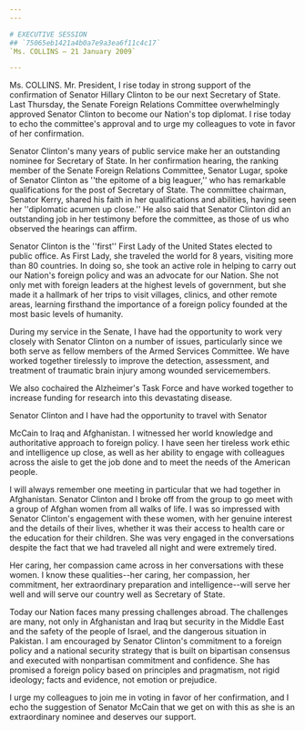 ```yaml
---
---

# EXECUTIVE SESSION
## `75065eb1421a4b0a7e9a3ea6f11c4c17`
`Ms. COLLINS — 21 January 2009`

---
```



Ms. COLLINS. Mr. President, I rise today in strong support of the 
confirmation of Senator Hillary Clinton to be our next Secretary of 
State. Last Thursday, the Senate Foreign Relations Committee 
overwhelmingly approved Senator Clinton to become our Nation's top 
diplomat. I rise today to echo the committee's approval and to urge my 
colleagues to vote in favor of her confirmation.

Senator Clinton's many years of public service make her an 
outstanding nominee for Secretary of State. In her confirmation 
hearing, the ranking member of the Senate Foreign Relations Committee, 
Senator Lugar, spoke of Senator Clinton as ''the epitome of a big 
leaguer,'' who has remarkable qualifications for the post of Secretary 
of State. The committee chairman, Senator Kerry, shared his faith in 
her qualifications and abilities, having seen her ''diplomatic acumen 
up close.'' He also said that Senator Clinton did an outstanding job in 
her testimony before the committee, as those of us who observed the 
hearings can affirm.

Senator Clinton is the ''first'' First Lady of the United States 
elected to public office. As First Lady, she traveled the world for 8 
years, visiting more than 80 countries. In doing so, she took an active 
role in helping to carry out our Nation's foreign policy and was an 
advocate for our Nation. She not only met with foreign leaders at the 
highest levels of government, but she made it a hallmark of her trips 
to visit villages, clinics, and other remote areas, learning firsthand 
the importance of a foreign policy founded at the most basic levels of 
humanity.

During my service in the Senate, I have had the opportunity to work 
very closely with Senator Clinton on a number of issues, particularly 
since we both serve as fellow members of the Armed Services Committee. 
We have worked together tirelessly to improve the detection, 
assessment, and treatment of traumatic brain injury among wounded 
servicemembers.

We also cochaired the Alzheimer's Task Force and have worked together 
to increase funding for research into this devastating disease.

Senator Clinton and I have had the opportunity to travel with Senator


McCain to Iraq and Afghanistan. I witnessed her world knowledge and 
authoritative approach to foreign policy. I have seen her tireless work 
ethic and intelligence up close, as well as her ability to engage with 
colleagues across the aisle to get the job done and to meet the needs 
of the American people.

I will always remember one meeting in particular that we had together 
in Afghanistan. Senator Clinton and I broke off from the group to go 
meet with a group of Afghan women from all walks of life. I was so 
impressed with Senator Clinton's engagement with these women, with her 
genuine interest and the details of their lives, whether it was their 
access to health care or the education for their children. She was very 
engaged in the conversations despite the fact that we had traveled all 
night and were extremely tired.

Her caring, her compassion came across in her conversations with 
these women. I know these qualities--her caring, her compassion, her 
commitment, her extraordinary preparation and intelligence--will serve 
her well and will serve our country well as Secretary of State.

Today our Nation faces many pressing challenges abroad. The 
challenges are many, not only in Afghanistan and Iraq but security in 
the Middle East and the safety of the people of Israel, and the 
dangerous situation in Pakistan. I am encouraged by Senator Clinton's 
commitment to a foreign policy and a national security strategy that is 
built on bipartisan consensus and executed with nonpartisan commitment 
and confidence. She has promised a foreign policy based on principles 
and pragmatism, not rigid ideology; facts and evidence, not emotion or 
prejudice.

I urge my colleagues to join me in voting in favor of her 
confirmation, and I echo the suggestion of Senator McCain that we get 
on with this as she is an extraordinary nominee and deserves our 
support.